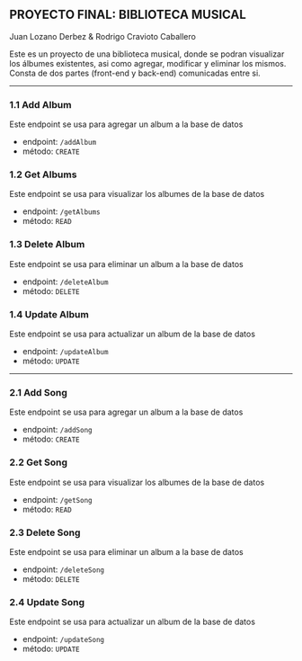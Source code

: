 ## PROYECTO FINAL: BIBLIOTECA MUSICAL
Juan Lozano Derbez & Rodrigo Cravioto Caballero

Este es un proyecto de una biblioteca musical, donde se podran visualizar los álbumes existentes, asi como agregar, modificar y eliminar los mismos. Consta de dos partes (front-end y back-end) comunicadas entre si.

----

### 1.1 Add Album

Este endpoint se usa para agregar un album a la base de datos
* endpoint: `/addAlbum`
* método: `CREATE`

### 1.2 Get Albums

Este endpoint se usa para visualizar los albumes de la base de datos
* endpoint: `/getAlbums`
* método: `READ`

### 1.3 Delete Album

Este endpoint se usa para eliminar un album a la base de datos
* endpoint: `/deleteAlbum`
* método: `DELETE`

### 1.4 Update Album

Este endpoint se usa para actualizar un album de la base de datos
* endpoint: `/updateAlbum`
* método: `UPDATE`

----

### 2.1 Add Song

Este endpoint se usa para agregar un album a la base de datos
* endpoint: `/addSong`
* método: `CREATE`

### 2.2 Get Song

Este endpoint se usa para visualizar los albumes de la base de datos
* endpoint: `/getSong`
* método: `READ`

### 2.3 Delete Song

Este endpoint se usa para eliminar un album a la base de datos
* endpoint: `/deleteSong`
* método: `DELETE`

### 2.4 Update Song

Este endpoint se usa para actualizar un album de la base de datos
* endpoint: `/updateSong`
* método: `UPDATE`
